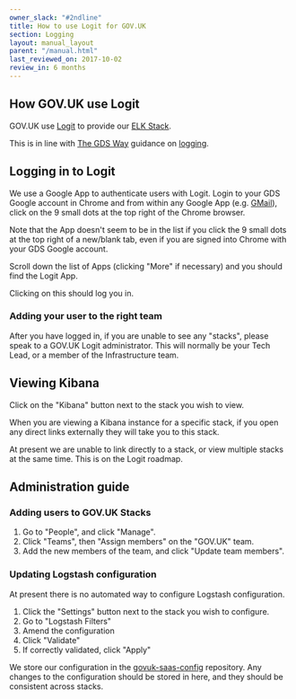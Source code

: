 ```yaml
---
owner_slack: "#2ndline"
title: How to use Logit for GOV.UK
section: Logging
layout: manual_layout
parent: "/manual.html"
last_reviewed_on: 2017-10-02
review_in: 6 months
---
```


## How GOV.UK use Logit

GOV.UK use [Logit](https://logit.io) to provide our [ELK Stack](https://www.elastic.co/webinars/introduction-elk-stack).

This is in line with [The GDS Way](https://gds-way.cloudapps.digital/) guidance
on [logging](https://gds-way.cloudapps.digital/standards/logging.html).

## Logging in to Logit

We use a Google App to authenticate users with Logit. Login to your GDS Google account in Chrome and from within any Google App (e.g. [GMail](https://mail.google.com)), click on the 9 small dots at the top right of the Chrome browser.

Note that the App doesn't seem to be in the list if you click the 9 small dots at the top right of a new/blank tab, even if you are signed into Chrome with your GDS Google account.

Scroll down the list of Apps (clicking "More" if necessary) and you should find the Logit App.

Clicking on this should log you in.

### Adding your user to the right team

After you have logged in, if you are unable to see any "stacks", please speak to
a GOV.UK Logit administrator. This will normally be your Tech Lead, or a member of
the Infrastructure team.

## Viewing Kibana

Click on the "Kibana" button next to the stack you wish to view.

When you are viewing a Kibana instance for a specific stack, if you open any direct
links externally they will take you to this stack.

At present we are unable to link directly to a stack, or view multiple stacks
at the same time. This is on the Logit roadmap.

## Administration guide

### Adding users to GOV.UK Stacks

1. Go to "People", and click "Manage".
2. Click "Teams", then "Assign members" on the "GOV.UK" team.
3. Add the new members of the team, and click "Update team members".

### Updating Logstash configuration

At present there is no automated way to configure Logstash configuration.

1. Click the "Settings" button next to the stack you wish to configure.
2. Go to "Logstash Filters"
3. Amend the configuration
4. Click "Validate"
5. If correctly validated, click "Apply"

We store our configuration in the [govuk-saas-config](https://github.com/alphagov/govuk-saas-config)
repository. Any changes to the configuration should be stored in here, and they
should be consistent across stacks.
